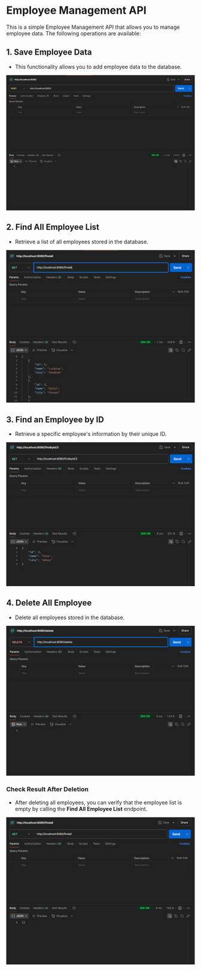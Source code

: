 # Employee Management API

This is a simple Employee Management API that allows you to manage employee data. The following operations are available:

## 1. Save Employee Data
- This functionality allows you to add employee data to the database.

![Save Employee Data](picture/add.png)

## 2. Find All Employee List
- Retrieve a list of all employees stored in the database.

![Find All Employee List](picture/findallafteradd.png)

## 3. Find an Employee by ID
- Retrieve a specific employee's information by their unique ID.

![Find Employee by ID](picture/findbyid.png)

## 4. Delete All Employee
- Delete all employees stored in the database.

![Delete All Employee](picture/delete.png)

### Check Result After Deletion
- After deleting all employees, you can verify that the employee list is empty by calling the **Find All Employee List** endpoint.

![Check Result After Deletion](picture/findallafterdelete.png)
